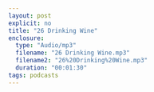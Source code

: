 ```yaml
---
layout: post
explicit: no
title: "26 Drinking Wine"
enclosure:
  type: "Audio/mp3"
  filename: "26 Drinking Wine.mp3"
  filename2: "26%20Drinking%20Wine.mp3"
  duration: "00:01:30"
tags: podcasts
---
```


